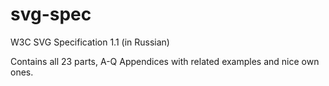 # svg-spec
W3С SVG Specification 1.1 (in Russian)

<p>Contains all 23 parts, A-Q Appendices with related examples and nice own ones.</p>
